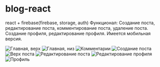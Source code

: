 # blog-react
react + firebase(firebase, storage, auth)
Функционал:
Создание поста, редактирование поста, комментирование поста, удаление поста.
Создание профиля, редактирование профиля.
Имеется мобильная версия.

![Главная, верх](https://ibb.co/StQPvp5)
![Главная, низ](https://ibb.co/tPnkmYJ)
![Комментарии](https://ibb.co/xqGBFJD)
![Создание поста](https://ibb.co/vmj4z83)
![Верх поста](https://ibb.co/P4sdZJg)
![Редактирование поста](https://ibb.co/VBdzw1c)
![Редактирование профиля](https://ibb.co/BGxkrsZ)
![Профиль](https://ibb.co/FwMHwxY)
